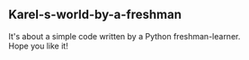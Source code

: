 ## Karel-s-world-by-a-freshman
It's about a simple code written by a Python freshman-learner.\
Hope you like it!
